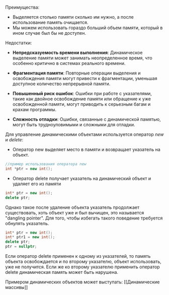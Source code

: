 Преимущества: 
- Выделяется столько памяти сколько им нужно, а после использование память очищается.
- Мы можем использовать гораздо больший объем памяти, который в ином случае был бы не доступен.

Недостатки: 
- **Непредсказуемость времени выполнения**: Динамическое выделение памяти может занимать неопределенное время, что особенно критично в системах реального времени.

- **Фрагментация памяти**: Повторные операции выделения и освобождения памяти могут привести к фрагментации, уменьшая доступное количество непрерывной памяти.

- **Повышенный риск ошибок**: Ошибки при работе с указателями, такие как двойное освобождение памяти или обращение к уже освобожденной памяти, могут приводить к серьезным багам и крахам программы.

- **Сложность отладки**: Ошибки, связанные с динамической памятью, могут быть трудноуловимыми и сложными для отладки.

Для управление динамическими объектами используется оператор *new* и *delete*:
 - Оператор new выделяет место в памяти и возвращает указатель на объект.
```cpp
//пример использования оператора new
int *ptr = new int();
```
 - Оператор delete получает указатель на динамический объект и удаляет его из памяти
 ```cpp
 int* ptr = new int();
 delete ptr;
```

Однако такое после удаление объекта указатель продолжает существовать, хоть объект уже и был вычищен, это называется "dangling pointer". Для того, чтобы избегать такого поведение требуется обнулять указатель. 
```cpp
int* ptr = new int();
int* ptr1 = new int();
delete ptr;
ptr = nullptr;
```

Если оператор delete применен к одному из указателей, то память объекта освобождается и по второму указателю, объект использовать, уже не получится. Если же ко второму указателю применить оператор delete динамическая память может быть нарушена.

Примером динамических объектов может выступать: 
[[Динамические массивы]]
